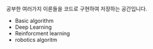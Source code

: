 공부한 여러가지 이론들을 코드로 구현하여 저장하는 공간입니다. 

- Basic algorithm
- Deep Learning
- Reinforcment learning
- robotics algoritm
